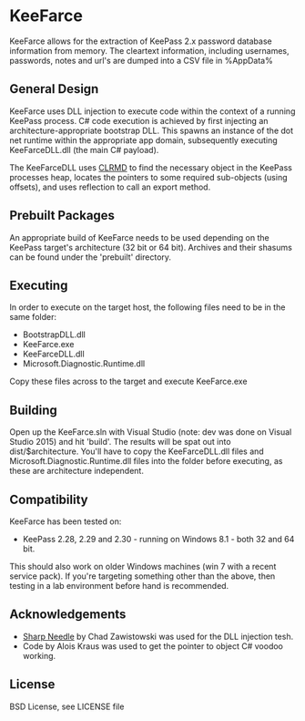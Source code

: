 # KeeFarce

KeeFarce allows for the extraction of KeePass 2.x password database information from memory. The cleartext information, including usernames, passwords, notes and url's are dumped into a CSV file in %AppData%

## General Design

KeeFarce uses DLL injection to execute code within the context of a running KeePass process. C# code execution is achieved by first injecting an architecture-appropriate bootstrap DLL. This spawns an instance of the dot net runtime within the appropriate app domain, subsequently executing KeeFarceDLL.dll (the main C# payload).

The KeeFarceDLL uses [CLRMD](https://github.com/Microsoft/dotnetsamples/tree/master/Microsoft.Diagnostics.Runtime/CLRMD) to find the necessary object in the KeePass processes heap, locates the pointers to some required sub-objects (using offsets), and uses reflection to call an export method.

## Prebuilt Packages

An appropriate build of KeeFarce needs to be used depending on the KeePass target's architecture (32 bit or 64 bit). Archives and their shasums can be found under the 'prebuilt' directory.

## Executing

In order to execute on the target host, the following files need to be in the same folder:

* BootstrapDLL.dll 
* KeeFarce.exe
* KeeFarceDLL.dll
* Microsoft.Diagnostic.Runtime.dll

Copy these files across to the target and execute KeeFarce.exe

## Building

Open up the KeeFarce.sln with Visual Studio (note: dev was done on Visual Studio 2015) and hit 'build'. The results will be spat out into dist/$architecture. You'll have to copy the KeeFarceDLL.dll files and Microsoft.Diagnostic.Runtime.dll files into the folder before executing, as these are architecture independent. 

## Compatibility
KeeFarce has been tested on: 

* KeePass 2.28, 2.29 and 2.30 - running on Windows 8.1 - both 32 and 64 bit.

This should also work on older Windows machines (win 7 with a recent service pack). If you're targeting something other than the above, then testing in a lab environment before hand is recommended.

## Acknowledgements

* [Sharp Needle](https://github.com/ChadSki/SharpNeedle) by Chad Zawistowski was used for the DLL injection tesh.
* Code by Alois Kraus was used to get the pointer to object C# voodoo working.

## License
BSD License, see LICENSE file
